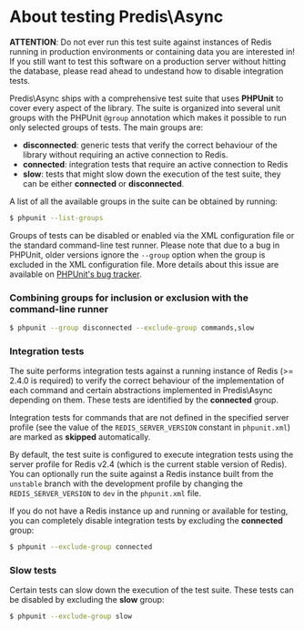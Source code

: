 # About testing Predis\Async #

__ATTENTION__: Do not ever run this test suite against instances of Redis running
in production environments or containing data you are interested in! If you still
want to test this software on a production server without hitting the database,
please read ahead to undestand how to disable integration tests.

Predis\Async ships with a comprehensive test suite that uses __PHPUnit__ to cover
every aspect of the library. The suite is organized into several unit groups with
the PHPUnit `@group` annotation which makes it possible to run only selected groups
of tests. The main groups are:

  - __disconnected__: generic tests that verify the correct behaviour of the
  	library without requiring an active connection to Redis.
  - __connected__: integration tests that require an active connection to Redis
  - __slow__: tests that might slow down the execution of the test suite, they
    can be either __connected__ or __disconnected__.

A list of all the available groups in the suite can be obtained by running:

```bash
$ phpunit --list-groups
```
Groups of tests can be disabled or enabled via the XML configuration file or the
standard command-line test runner. Please note that due to a bug in PHPUnit,
older versions ignore the `--group` option when the group is excluded in the XML
configuration file. More details about this issue are available on [PHPUnit's bug
tracker](http://github.com/sebastianbergmann/phpunit/issues/320).

### Combining groups for inclusion or exclusion with the command-line runner ###

```bash
$ phpunit --group disconnected --exclude-group commands,slow
```

### Integration tests ###

The suite performs integration tests against a running instance of Redis (>= 2.4.0
is required) to verify the correct behaviour of the implementation of each command
and certain abstractions implemented in Predis\Async depending on them. These tests
are identified by the __connected__ group.

Integration tests for commands that are not defined in the specified server profile
(see the value of the `REDIS_SERVER_VERSION` constant in `phpunit.xml`) are marked
as __skipped__ automatically.

By default, the test suite is configured to execute integration tests using the
server profile for Redis v2.4 (which is the current stable version of Redis). You
can optionally run the suite against a Redis instance built from the `unstable`
branch with the development profile by changing the `REDIS_SERVER_VERSION` to `dev`
in the `phpunit.xml` file.

If you do not have a Redis instance up and running or available for testing, you
can completely disable integration tests by excluding the __connected__ group:

```bash
$ phpunit --exclude-group connected
```

### Slow tests ###

Certain tests can slow down the execution of the test suite. These tests can be disabled
by excluding the __slow__ group:

```bash
$ phpunit --exclude-group slow
```

